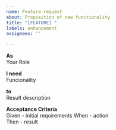 ```yaml
---
name: Feature request
about: Proposition of new functionality
title: "[FEATURE] "
labels: enhancement
assignees: ''

---
```


**As**  
Your Role

**I need**  
Funcionality 

**to**  
Result description

**Acceptance Criteria**  
Given - initial requirements 
When - action  
Then - result
